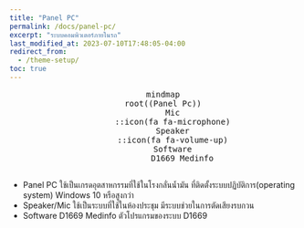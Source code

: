 ```yaml
---
title: "Panel PC"
permalink: /docs/panel-pc/
excerpt: "ระบบคอมพิวเตอร์ภายในรถ"
last_modified_at: 2023-07-10T17:48:05-04:00
redirect_from:
  - /theme-setup/
toc: true
---
```

<div align="center">
  <pre class="mermaid">
    mindmap
    root((Panel Pc))
        Mic
        ::icon(fa fa-microphone)
        Speaker
        ::icon(fa fa-volume-up)
        Software
            D1669 Medinfo
  </pre>
</div>

- Panel PC ใช้เป็นเกรดอุตสาหกรรมที่ใช้ในโรงกลั่นน้ำมัน ที่ติดตั้งระบบปฏิบัติการ(operating system) Windows 10 หรือสูงกว่า
- Speaker/Mic ใช้เป็นระบบที่ใช้ในห้องประชุม มีระบบช่วยในการตัดเสียงรบกวน
- Software D1669 Medinfo ตัวโปรแกรมของระบบ D1669